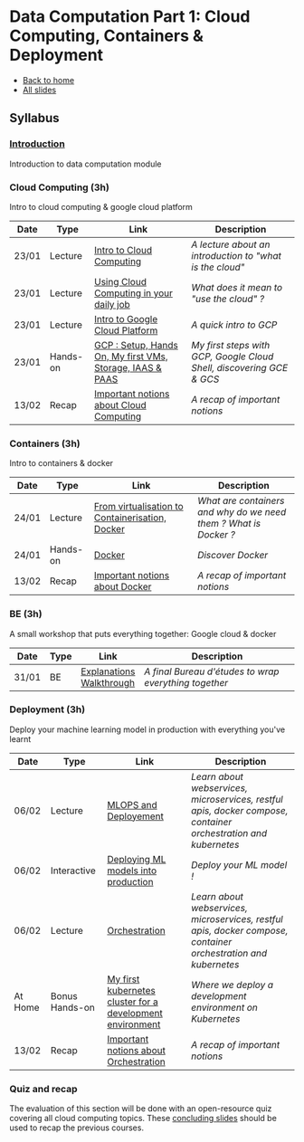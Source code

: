 # Data Computation Part 1: Cloud Computing, Containers & Deployment

* [Back to home](https://supaerodatascience.github.io/DE/)
* [All slides](./slides/1_index.html)

## Syllabus

### [Introduction](slides/1_1_intro.html)

Introduction to data computation module

### Cloud Computing (3h)

Intro to cloud computing & google cloud platform

Date | Type | Link                                                                            | Description                                                                       |
| --- | --- |---------------------------------------------------------------------------------|-----------------------------------------------------------------------------------|
23/01 | Lecture | [Intro to Cloud Computing](slides/1_1_cloud_computing.html)                     | *A lecture about an introduction to "what is the cloud"*                          |
23/01 | Lecture | [Using Cloud Computing in your daily job](slides/1_2_cloud_usage.html)          | *What does it mean to "use the cloud" ?*                                          |
23/01 | Lecture | [Intro to Google Cloud Platform](slides/1_3_gcp.html)                           | *A quick intro to GCP*                                                            |
23/01 | Hands-on | [GCP : Setup, Hands On, My first VMs, Storage, IAAS & PAAS](1_2_gcp_handson.md) | *My first steps with GCP, Google Cloud Shell, discovering GCE & GCS*              |
13/02 | Recap | [Important notions about Cloud Computing](slides/1_7_conclusion.html#/1)        | *A recap of important notions*                                                    |

### Containers (3h)

Intro to containers & docker

Date | Type | Link | Description |
| --- | --- |------------------------------------------------------------------------------| --- |
24/01 | Lecture | [From virtualisation to Containerisation, Docker](slides/1_4_containers.html)| *What are containers and why do we need them ? What is Docker ?* |
24/01 | Hands-on | [Docker](1_3_docker_tp.md)| *Discover Docker* |
13/02 | Recap | [Important notions about Docker](slides/1_7_conclusion.html#/2)| *A recap of important notions* |

### BE (3h)

A small workshop that puts everything together: Google cloud & docker

Date | Type | Link                                                                 | Description |
| --- | --- |----------------------------------------------------------------------| --- |
31/01 | BE | [Explanations](slides/1_5_be.html#/4) <br/> [Walkthrough](1_4_be.md) | *A final Bureau d'études to wrap everything together* |

### Deployment (3h)

Deploy your machine learning model in production with everything you've learnt

Date | Type | Link                                                                                                                                     | Description |
| --- | --- |------------------------------------------------------------------------------------------------------------------------------------------| -- |
06/02 | Lecture | [MLOPS and Deployement](slides/1_6_deployment.html)                                                                                      | *Learn about webservices, microservices, restful apis, docker compose, container orchestration and kubernetes* |
06/02 | Interactive | [Deploying ML models into production](1_5_deployment_tp.md) | *Deploy your ML model !* |
06/02 | Lecture | [Orchestration](slides/1_6_deployment.html#2)                                                                                              | *Learn about webservices, microservices, restful apis, docker compose, container orchestration and kubernetes* |
At Home | Bonus Hands-on | [My first kubernetes cluster for a development environment](1_5_kub_intro.md)                                                                | *Where we deploy a development environment on Kubernetes* |
13/02 | Recap | [Important notions about Orchestration](slides/1_7_conclusion.html#/3)                                                                   | *A recap of important notions* |

### Quiz and recap

The evaluation of this section will be done with an open-resource quiz covering all cloud computing topics. These [concluding slides](slides/1_7_conclusion.html) should be used to recap the previous courses.